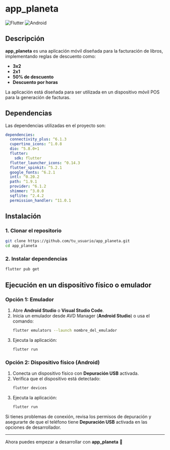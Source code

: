 # app_planeta

![Flutter](https://img.shields.io/badge/Flutter-3.7.2-blue?logo=flutter)
![Android](https://img.shields.io/badge/Android-Supported-green?logo=android)

## Descripción

**app_planeta** es una aplicación móvil diseñada para la facturación de libros, implementando reglas de descuento como:
- **3x2**
- **2x1**
- **50% de descuento**
- **Descuento por horas**

La aplicación está diseñada para ser utilizada en un dispositivo móvil POS para la generación de facturas.

## Dependencias

Las dependencias utilizadas en el proyecto son:

```yaml
dependencies:
  connectivity_plus: ^6.1.3
  cupertino_icons: ^1.0.8
  dio: ^5.8.0+1
  flutter:
    sdk: flutter
  flutter_launcher_icons: ^0.14.3
  flutter_spinkit: ^5.2.1
  google_fonts: ^6.2.1
  intl: ^0.20.2
  path: ^1.9.1
  provider: ^6.1.2
  shimmer: ^3.0.0
  sqflite: ^2.4.2
  permission_handler: ^11.0.1
```

## Instalación

### 1. Clonar el repositorio
```sh
git clone https://github.com/tu_usuario/app_planeta.git
cd app_planeta
```

### 2. Instalar dependencias
```sh
flutter pub get
```

## Ejecución en un dispositivo físico o emulador

### Opción 1: Emulador
1. Abre **Android Studio** o **Visual Studio Code**.
2. Inicia un emulador desde AVD Manager (**Android Studio**) o usa el comando:
   ```sh
   flutter emulators --launch nombre_del_emulador
   ```
3. Ejecuta la aplicación:
   ```sh
   flutter run
   ```

### Opción 2: Dispositivo físico (Android)
1. Conecta un dispositivo físico con **Depuración USB** activada.
2. Verifica que el dispositivo está detectado:
   ```sh
   flutter devices
   ```
3. Ejecuta la aplicación:
   ```sh
   flutter run
   ```

Si tienes problemas de conexión, revisa los permisos de depuración y asegurarte de que el teléfono tiene **Depuración USB** activada en las opciones de desarrollador.

---

Ahora puedes empezar a desarrollar con **app_planeta** 🚀

